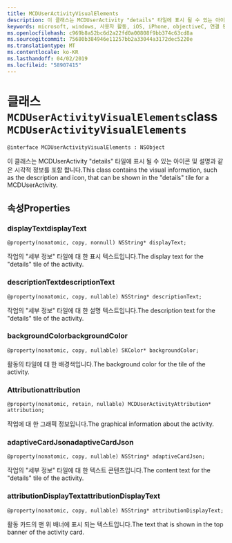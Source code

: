 ```yaml
---
title: MCDUserActivityVisualElements
description: 이 클래스는 MCDUserActivity "details" 타일에 표시 될 수 있는 아이콘 및 설명과 같은 시각적 정보를 포함 합니다.
keywords: microsoft, windows, 사용자 활동, iOS, iPhone, objectiveC, 연결 된 장치, 프로젝트 로마
ms.openlocfilehash: c969b8a52bc6d2a22fd0a00808f9bb374c63cd8a
ms.sourcegitcommit: 75680b384946e11257bb2a33044a3172dec5220e
ms.translationtype: MT
ms.contentlocale: ko-KR
ms.lasthandoff: 04/02/2019
ms.locfileid: "58907415"
---
```

# <a name="class-mcduseractivityvisualelements"></a><span data-ttu-id="b7b9d-104">클래스 `MCDUserActivityVisualElements`</span><span class="sxs-lookup"><span data-stu-id="b7b9d-104">class `MCDUserActivityVisualElements`</span></span>

```
@interface MCDUserActivityVisualElements : NSObject 
```

<span data-ttu-id="b7b9d-105">이 클래스는 MCDUserActivity "details" 타일에 표시 될 수 있는 아이콘 및 설명과 같은 시각적 정보를 포함 합니다.</span><span class="sxs-lookup"><span data-stu-id="b7b9d-105">This class contains the visual information, such as the description and icon, that can be shown in the "details" tile for a MCDUserActivity.</span></span>

## <a name="properties"></a><span data-ttu-id="b7b9d-106">속성</span><span class="sxs-lookup"><span data-stu-id="b7b9d-106">Properties</span></span>

### <a name="displaytext"></a><span data-ttu-id="b7b9d-107">displayText</span><span class="sxs-lookup"><span data-stu-id="b7b9d-107">displayText</span></span>
`@property(nonatomic, copy, nonnull) NSString* displayText;`

<span data-ttu-id="b7b9d-108">작업의 "세부 정보" 타일에 대 한 표시 텍스트입니다.</span><span class="sxs-lookup"><span data-stu-id="b7b9d-108">The display text for the "details" tile of the activity.</span></span>

### <a name="descriptiontext"></a><span data-ttu-id="b7b9d-109">descriptionText</span><span class="sxs-lookup"><span data-stu-id="b7b9d-109">descriptionText</span></span>
`@property(nonatomic, copy, nullable) NSString* descriptionText;`

<span data-ttu-id="b7b9d-110">작업의 "세부 정보" 타일에 대 한 설명 텍스트입니다.</span><span class="sxs-lookup"><span data-stu-id="b7b9d-110">The description text for the "details" tile of the activity.</span></span>

### <a name="backgroundcolor"></a><span data-ttu-id="b7b9d-111">backgroundColor</span><span class="sxs-lookup"><span data-stu-id="b7b9d-111">backgroundColor</span></span>
`@property(nonatomic, copy, nullable) SKColor* backgroundColor;`

<span data-ttu-id="b7b9d-112">활동의 타일에 대 한 배경색입니다.</span><span class="sxs-lookup"><span data-stu-id="b7b9d-112">The background color for the tile of the activity.</span></span>

### <a name="attribution"></a><span data-ttu-id="b7b9d-113">Attribution</span><span class="sxs-lookup"><span data-stu-id="b7b9d-113">attribution</span></span>
`@property(nonatomic, retain, nullable) MCDUserActivityAttribution* attribution;`

<span data-ttu-id="b7b9d-114">작업에 대 한 그래픽 정보입니다.</span><span class="sxs-lookup"><span data-stu-id="b7b9d-114">The graphical information about the activity.</span></span>

### <a name="adaptivecardjson"></a><span data-ttu-id="b7b9d-115">adaptiveCardJson</span><span class="sxs-lookup"><span data-stu-id="b7b9d-115">adaptiveCardJson</span></span>
`@property(nonatomic, copy, nullable) NSString* adaptiveCardJson;`

<span data-ttu-id="b7b9d-116">작업의 "세부 정보" 타일에 대 한 텍스트 콘텐츠입니다.</span><span class="sxs-lookup"><span data-stu-id="b7b9d-116">The content text for the "details" tile of the activity.</span></span>

### <a name="attributiondisplaytext"></a><span data-ttu-id="b7b9d-117">attributionDisplayText</span><span class="sxs-lookup"><span data-stu-id="b7b9d-117">attributionDisplayText</span></span>
`@property(nonatomic, copy, nullable) NSString* attributionDisplayText;`

<span data-ttu-id="b7b9d-118">활동 카드의 맨 위 배너에 표시 되는 텍스트입니다.</span><span class="sxs-lookup"><span data-stu-id="b7b9d-118">The text that is shown in the top banner of the activity card.</span></span>